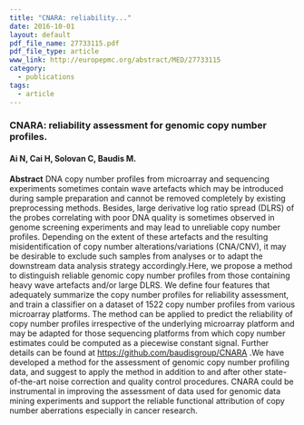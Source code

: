 ```yaml
---
title: "CNARA: reliability..."
date: 2016-10-01
layout: default
pdf_file_name: 27733115.pdf
pdf_file_type: article
www_link: http://europepmc.org/abstract/MED/27733115
category:
  - publications
tags:
  - article
---
```


### CNARA: reliability assessment for genomic copy number profiles.
#### Ai N, Cai H, Solovan C, Baudis M.

**Abstract** DNA copy number profiles from microarray and sequencing experiments sometimes contain wave artefacts which may be introduced during sample preparation and cannot be removed completely by existing preprocessing methods. Besides, large derivative log ratio spread (DLRS) of the probes correlating with poor DNA quality is sometimes observed in genome screening experiments and may lead to unreliable copy number profiles. Depending on the extent of these artefacts and the resulting misidentification of copy number alterations/variations (CNA/CNV), it may be desirable to exclude such samples from analyses or to adapt the downstream data analysis strategy accordingly.Here, we propose a method to distinguish reliable genomic copy number profiles from those containing heavy wave artefacts and/or large DLRS. We define four features that adequately summarize the copy number profiles for reliability assessment, and train a classifier on a dataset of 1522 copy number profiles from various microarray platforms. The method can be applied to predict the reliability of copy number profiles irrespective of the underlying microarray platform and may be adapted for those sequencing platforms from which copy number estimates could be computed as a piecewise constant signal. Further details can be found at https://github.com/baudisgroup/CNARA .We have developed a method for the assessment of genomic copy number profiling data, and suggest to apply the method in addition to and after other state-of-the-art noise correction and quality control procedures. CNARA could be instrumental in improving the assessment of data used for genomic data mining experiments and support the reliable functional attribution of copy number aberrations especially in cancer research.

